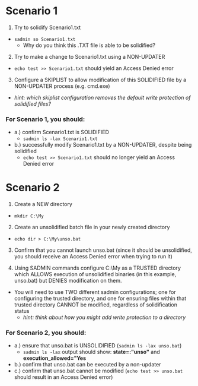 
# Scenario 1

1. Try to solidify Scenario1.txt
* `sadmin so Scenario1.txt`
  * Why do you think this .TXT file is able to be solidified?

2. Try to make a change to Scenario1.txt using a NON-UPDATER
* `echo test >> Scenario1.txt` should yield an Access Denied error

3. Configure a SKIPLIST to allow modification of this SOLIDIFIED file by a NON-UPDATER process (e.g. cmd.exe)
  * *hint: which skiplist configuration removes the default write protection of solidified files?*

### For Scenario 1, you should:
* a.) confirm Scenario1.txt is SOLIDIFIED
  * `sadmin ls -lax Scenario1.txt`
* b.) successfully modify Scenario1.txt by a NON-UPDATER, despite being solidified
  * `echo test >> Scenario1.txt` should no longer yield an Access Denied error


# Scenario 2

1. Create a NEW directory
* `mkdir C:\My`

2. Create an unsolidified batch file in your newly created directory
* `echo dir > C:\My\unso.bat`

3. Confirm that you cannot launch unso.bat (since it should be unsolidified, you should receive an Access Denied error when trying to run it)

4. Using SADMIN commands configure C:\My as a TRUSTED directory which ALLOWS execution of unsolidified binaries (in this example, unso.bat) but DENIES modification on them.
* You will need to use TWO different sadmin configurations; one for configuring the trusted directory, and one for ensuring files within that trusted directory CANNOT be modified, regardless of solidification status
  * *hint: think about how you might add write protection to a directory*

### For Scenario 2, you should:
* a.) ensure that unso.bat is UNSOLIDIFIED (`sadmin ls -lax unso.bat`)
  * `sadmin ls -lax` output should show: **state=:"unso"** and **execution_allowed="Yes**
* b.) confirm that unso.bat can be executed by a non-updater
* c.) confirm that unso.bat cannot be modified (`echo test >> unso.bat` should result in an Access Denied error)
